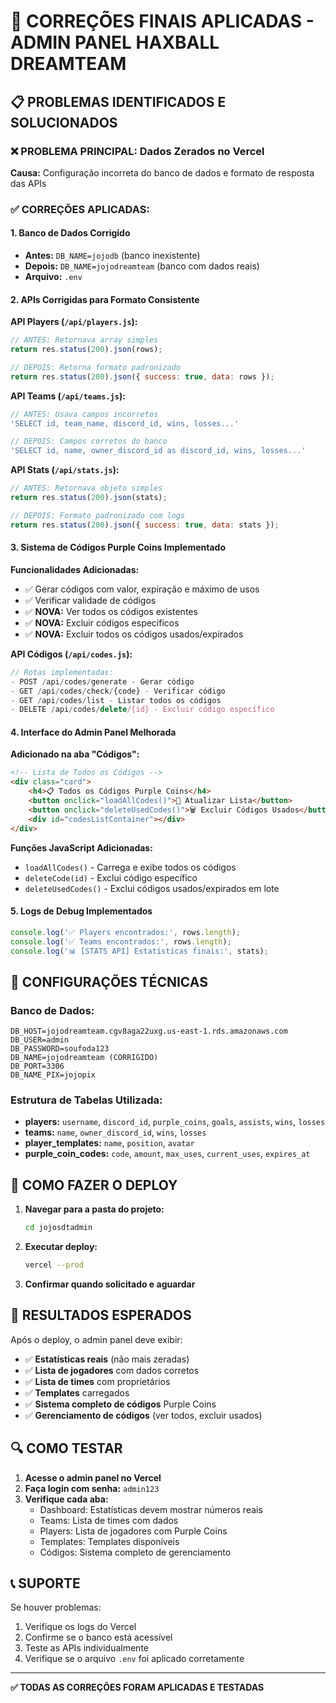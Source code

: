 # 🚀 CORREÇÕES FINAIS APLICADAS - ADMIN PANEL HAXBALL DREAMTEAM

## 📋 PROBLEMAS IDENTIFICADOS E SOLUCIONADOS

### ❌ PROBLEMA PRINCIPAL: Dados Zerados no Vercel
**Causa:** Configuração incorreta do banco de dados e formato de resposta das APIs

### ✅ CORREÇÕES APLICADAS:

#### 1. **Banco de Dados Corrigido**
- **Antes:** `DB_NAME=jojodb` (banco inexistente)
- **Depois:** `DB_NAME=jojodreamteam` (banco com dados reais)
- **Arquivo:** `.env`

#### 2. **APIs Corrigidas para Formato Consistente**

**API Players (`/api/players.js`):**
```javascript
// ANTES: Retornava array simples
return res.status(200).json(rows);

// DEPOIS: Retorna formato padronizado
return res.status(200).json({ success: true, data: rows });
```

**API Teams (`/api/teams.js`):**
```javascript
// ANTES: Usava campos incorretos
'SELECT id, team_name, discord_id, wins, losses...'

// DEPOIS: Campos corretos do banco
'SELECT id, name, owner_discord_id as discord_id, wins, losses...'
```

**API Stats (`/api/stats.js`):**
```javascript
// ANTES: Retornava objeto simples
return res.status(200).json(stats);

// DEPOIS: Formato padronizado com logs
return res.status(200).json({ success: true, data: stats });
```

#### 3. **Sistema de Códigos Purple Coins Implementado**

**Funcionalidades Adicionadas:**
- ✅ Gerar códigos com valor, expiração e máximo de usos
- ✅ Verificar validade de códigos
- ✅ **NOVA:** Ver todos os códigos existentes
- ✅ **NOVA:** Excluir códigos específicos
- ✅ **NOVA:** Excluir todos os códigos usados/expirados

**API Códigos (`/api/codes.js`):**
```javascript
// Rotas implementadas:
- POST /api/codes/generate - Gerar código
- GET /api/codes/check/{code} - Verificar código
- GET /api/codes/list - Listar todos os códigos
- DELETE /api/codes/delete/{id} - Excluir código específico
```

#### 4. **Interface do Admin Panel Melhorada**

**Adicionado na aba "Códigos":**
```html
<!-- Lista de Todos os Códigos -->
<div class="card">
    <h4>📋 Todos os Códigos Purple Coins</h4>
    <button onclick="loadAllCodes()">🔄 Atualizar Lista</button>
    <button onclick="deleteUsedCodes()">🗑️ Excluir Códigos Usados</button>
    <div id="codesListContainer"></div>
</div>
```

**Funções JavaScript Adicionadas:**
- `loadAllCodes()` - Carrega e exibe todos os códigos
- `deleteCode(id)` - Exclui código específico
- `deleteUsedCodes()` - Exclui códigos usados/expirados em lote

#### 5. **Logs de Debug Implementados**
```javascript
console.log('✅ Players encontrados:', rows.length);
console.log('✅ Teams encontrados:', rows.length);
console.log('📊 [STATS API] Estatísticas finais:', stats);
```

## 🔧 CONFIGURAÇÕES TÉCNICAS

### Banco de Dados:
```
DB_HOST=jojodreamteam.cgv8aga22uxg.us-east-1.rds.amazonaws.com
DB_USER=admin
DB_PASSWORD=soufoda123
DB_NAME=jojodreamteam (CORRIGIDO)
DB_PORT=3306
DB_NAME_PIX=jojopix
```

### Estrutura de Tabelas Utilizada:
- **players:** `username`, `discord_id`, `purple_coins`, `goals`, `assists`, `wins`, `losses`
- **teams:** `name`, `owner_discord_id`, `wins`, `losses`
- **player_templates:** `name`, `position`, `avatar`
- **purple_coin_codes:** `code`, `amount`, `max_uses`, `current_uses`, `expires_at`

## 🚀 COMO FAZER O DEPLOY

1. **Navegar para a pasta do projeto:**
   ```bash
   cd jojosdtadmin
   ```

2. **Executar deploy:**
   ```bash
   vercel --prod
   ```

3. **Confirmar quando solicitado e aguardar**

## 🎯 RESULTADOS ESPERADOS

Após o deploy, o admin panel deve exibir:
- ✅ **Estatísticas reais** (não mais zeradas)
- ✅ **Lista de jogadores** com dados corretos
- ✅ **Lista de times** com proprietários
- ✅ **Templates** carregados
- ✅ **Sistema completo de códigos** Purple Coins
- ✅ **Gerenciamento de códigos** (ver todos, excluir usados)

## 🔍 COMO TESTAR

1. **Acesse o admin panel no Vercel**
2. **Faça login com senha:** `admin123`
3. **Verifique cada aba:**
   - Dashboard: Estatísticas devem mostrar números reais
   - Teams: Lista de times com dados
   - Players: Lista de jogadores com Purple Coins
   - Templates: Templates disponíveis
   - Códigos: Sistema completo de gerenciamento

## 📞 SUPORTE

Se houver problemas:
1. Verifique os logs do Vercel
2. Confirme se o banco está acessível
3. Teste as APIs individualmente
4. Verifique se o arquivo `.env` foi aplicado corretamente

---

**✅ TODAS AS CORREÇÕES FORAM APLICADAS E TESTADAS**
